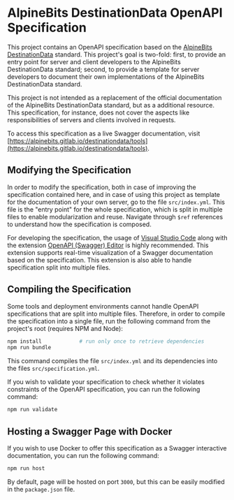 <!--
SPDX-FileCopyrightText: NOI Techpark <digital@noi.bz.it>

SPDX-License-Identifier: CC0-1.0
-->

# AlpineBits DestinationData OpenAPI Specification

This project contains an OpenAPI specification based on the [AlpineBits DestinationData](https://www.alpinebits.org/destinationdata/) standard.
This project's goal is two-fold: first, to provide an entry point for server and client developers to the AlpineBits DestinationData standard; second, to provide a template for server developers to document their own implementations of the AlpineBits DestinationData standard.

This project is not intended as a replacement of the official documentation of the AlpineBits DestinationData standard, but as a additional resource. This specification, for instance, does not cover the aspects like responsibilities of servers and clients involved in requests.

To access this specification as a live Swagger documentation, visit [https://alpinebits.gitlab.io/destinationdata/tools](https://alpinebits.gitlab.io/destinationdata/tools).

## Modifying the Specification

In order to modify the specification, both in case of improving the specification contained here, and in case of using this project as template for the documentation of your own server, go to the file `src/index.yml`. This file is the "entry point" for the whole specification, which is split in multiple files to enable modularization and reuse. Navigate through `$ref` references to understand how the specification is composed.

For developing the specification, the usage of [Visual Studio Code](https://code.visualstudio.com/) along with the extension [OpenAPI (Swagger) Editor](https://marketplace.visualstudio.com/items?itemName=42Crunch.vscode-openapi) is highly recommended. This extension supports real-time visualization of a Swagger documentation based on the specification. This extension is also able to handle specification split into multiple files.

## Compiling the Specification

Some tools and deployment environments cannot handle OpenAPI specifications that are split into multiple files. Therefore, in order to compile the specification into a single file, run the following command from the project's root (requires NPM and Node):

```bash
npm install            # run only once to retrieve dependencies
npm run bundle
```

This command compiles the file `src/index.yml` and its dependencies into the files `src/specification.yml`.

If you wish to validate your specification to check whether it violates constraints of the OpenAPI specification, you can run the following command:

```bash
npm run validate
```

## Hosting a Swagger Page with Docker

If you wish to use Docker to offer this specification as a Swagger interactive documentation, you can run the following command:

```bash
npm run host
```

By default, page will be hosted on port `3000`, but this can be easily modified in the `package.json` file.
